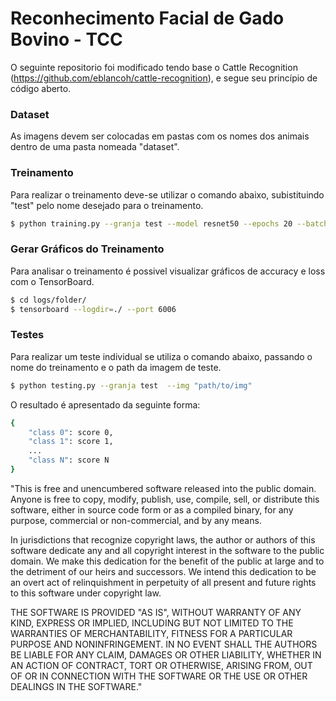 # Reconhecimento Facial de Gado Bovino - TCC

O seguinte repositorio foi modificado tendo base o Cattle Recognition (https://github.com/eblancoh/cattle-recognition), e segue seu princípio de código aberto.

### Dataset
As imagens devem ser colocadas em pastas com os nomes dos animais dentro de uma pasta nomeada "dataset".

### Treinamento
Para realizar o treinamento deve-se utilizar o comando abaixo, subistituindo "test" pelo nome desejado para o treinamento.
```bash
$ python training.py --granja test --model resnet50 --epochs 20 --batch_size 30
```

### Gerar Gráficos do Treinamento
Para analisar o treinamento é possivel visualizar gráficos de accuracy e loss com o TensorBoard.
```bash
$ cd logs/folder/
$ tensorboard --logdir=./ --port 6006
```

### Testes
Para realizar um teste individual se utiliza o comando abaixo, passando o nome do treinamento e o path da imagem de teste.
```bash
$ python testing.py --granja test  --img "path/to/img"
```

O resultado é apresentado da seguinte forma:
```bash
{
    "class 0": score 0,
    "class 1": score 1,
    ...
    "class N": score N
}
```

"This is free and unencumbered software released into the public domain. Anyone is free to copy, modify, publish, use, compile, sell, or distribute this software, either in source code form or as a compiled binary, for any purpose, commercial or non-commercial, and by any means.

In jurisdictions that recognize copyright laws, the author or authors of this software dedicate any and all copyright interest in the software to the public domain. We make this dedication for the benefit of the public at large and to the detriment of our heirs and successors. We intend this dedication to be an overt act of relinquishment in perpetuity of all present and future rights to this software under copyright law.

THE SOFTWARE IS PROVIDED "AS IS", WITHOUT WARRANTY OF ANY KIND, EXPRESS OR IMPLIED, INCLUDING BUT NOT LIMITED TO THE WARRANTIES OF MERCHANTABILITY, FITNESS FOR A PARTICULAR PURPOSE AND NONINFRINGEMENT. IN NO EVENT SHALL THE AUTHORS BE LIABLE FOR ANY CLAIM, DAMAGES OR OTHER LIABILITY, WHETHER IN AN ACTION OF CONTRACT, TORT OR OTHERWISE, ARISING FROM, OUT OF OR IN CONNECTION WITH THE SOFTWARE OR THE USE OR OTHER DEALINGS IN THE SOFTWARE."
